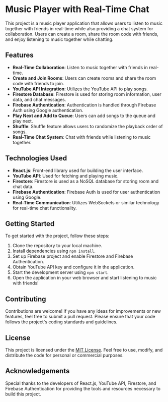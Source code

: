 # Music Player with Real-Time Chat

This project is a music player application that allows users to listen to music together with friends in real-time while also providing a chat system for collaboration. Users can create a room, share the room code with friends, and enjoy listening to music together while chatting.

## Features

- **Real-Time Collaboration**: Listen to music together with friends in real-time.
- **Create and Join Rooms**: Users can create rooms and share the room code with friends to join.
- **YouTube API Integration**: Utilizes the YouTube API to play songs.
- **Firestore Database**: Firestore is used for storing room information, user data, and chat messages.
- **Firebase Authentication**: Authentication is handled through Firebase Auth using Google authentication.
- **Play Next and Add to Queue**: Users can add songs to the queue and play next.
- **Shuffle**: Shuffle feature allows users to randomize the playback order of songs.
- **Real-Time Chat System**: Chat with friends while listening to music together.

## Technologies Used

- **React.js**: Front-end library used for building the user interface.
- **YouTube API**: Used for fetching and playing music.
- **Firestore**: Firestore is used as a NoSQL database for storing room and chat data.
- **Firebase Authentication**: Firebase Auth is used for user authentication using Google.
- **Real-Time Communication**: Utilizes WebSockets or similar technology for real-time chat functionality.

## Getting Started

To get started with the project, follow these steps:

1. Clone the repository to your local machine.
2. Install dependencies using `npm install`.
3. Set up Firebase project and enable Firestore and Firebase Authentication.
4. Obtain YouTube API key and configure it in the application.
5. Start the development server using `npm start`.
6. Open the application in your web browser and start listening to music with friends!

## Contributing

Contributions are welcome! If you have any ideas for improvements or new features, feel free to submit a pull request. Please ensure that your code follows the project's coding standards and guidelines.

## License

This project is licensed under the [MIT License](LICENSE). Feel free to use, modify, and distribute the code for personal or commercial purposes.

## Acknowledgements

Special thanks to the developers of React.js, YouTube API, Firestore, and Firebase Authentication for providing the tools and resources necessary to build this project.
